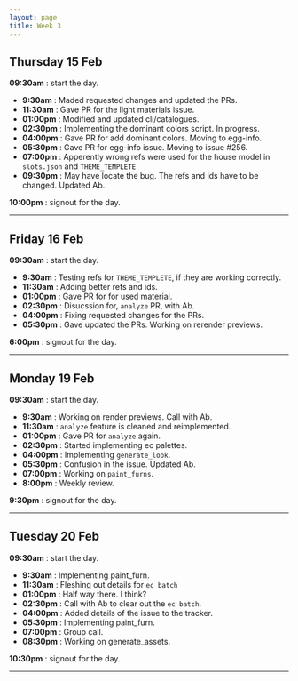 ```yaml
---
layout: page
title: Week 3
---
```



## Thursday 15 Feb

**09:30am** : start the day.

- **9:30am** : Maded requested changes and updated the PRs.
- **11:30am** : Gave PR for the light materials issue.
- **01:00pm** : Modified and updated cli/catalogues.
- **02:30pm** : Implementing the dominant colors script. In progress.
- **04:00pm** : Gave PR for add dominant colors. Moving to egg-info.
- **05:30pm** : Gave PR for egg-info issue. Moving  to issue #256.
- **07:00pm** : Apperently wrong refs were used for the house model in `slots.json` and `THEME_TEMPLETE`
- **09:30pm** : May have locate the bug. The refs and ids have to be changed. Updated Ab.

**10:00pm** : signout for the day.

---

## Friday 16 Feb

**09:30am** : start the day.

- **9:30am** : Testing refs for `THEME_TEMPLETE`, if they are working correctly.
- **11:30am** : Adding better refs and ids.
- **01:00pm** : Gave PR for for used material.
- **02:30pm** : Disucssion for, `analyze` PR, with Ab.
- **04:00pm** : Fixing requested changes for the PRs.
- **05:30pm** : Gave updated the PRs. Working on rerender previews.

**6:00pm** : signout for the day.

---

## Monday 19 Feb

**09:30am** : start the day.

- **9:30am** : Working on render previews. Call with Ab.
- **11:30am** : `analyze` feature is cleaned and reimplemented.
- **01:00pm** : Gave PR for `analyze` again.
- **02:30pm** : Started implementing ec palettes.
- **04:00pm** : Implementing `generate_look`.
- **05:30pm** : Confusion in the issue. Updated Ab.
- **07:00pm** : Working on `paint_furns`.
- **8:00pm** : Weekly review.

**9:30pm** : signout for the day.

---

## Tuesday 20 Feb

**09:30am** : start the day.

- **9:30am** : Implementing paint_furn.
- **11:30am** : Fleshing out details for `ec batch`
- **01:00pm** : Half way there. I think?
- **02:30pm** : Call with Ab to clear out the `ec batch`.
- **04:00pm** : Added details of the issue to the tracker.
- **05:30pm** : Implementing paint_furn.
- **07:00pm** : Group call.
- **08:30pm** : Working on generate_assets.

**10:30pm** : signout for the day.

---